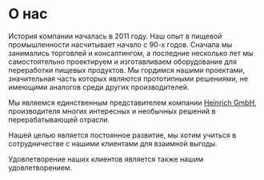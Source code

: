 # О нас

История компании началась в 2011 году. Наш опыт в пищевой промышленности насчитывает начало с 90-х годов. Сначала мы занимались торговлей и консалтингом, а последние несколько лет мы самостоятельно проектируем и изготавливаем оборудование для переработки пищевых продуктов. Мы гордимся нашими проектами, значительная часть которых являются прототипными решениями, не имеющими аналогов среди других производителей.

Мы являемся единственным представителем компании <a href="https://www.heinrichgmbh.de/" target="_blank">Heinrich GmbH</a>, производителя многих интересных и необычных решений в перерабатывающей отрасли.

Нашей целью является постоянное развитие, мы хотим учиться в сотрудничестве с нашими клиентами для взаимной выгоды.

Удовлетворение наших клиентов является также нашим удовлетворением.

